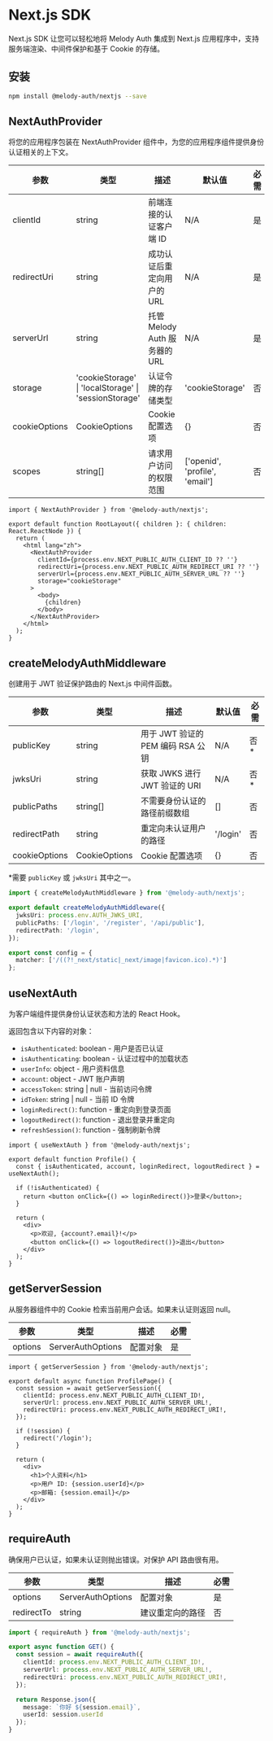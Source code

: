 # Next.js SDK

Next.js SDK 让您可以轻松地将 Melody Auth 集成到 Next.js 应用程序中，支持服务端渲染、中间件保护和基于 Cookie 的存储。

## 安装

```bash
npm install @melody-auth/nextjs --save
```

## NextAuthProvider

将您的应用程序包装在 NextAuthProvider 组件中，为您的应用程序组件提供身份认证相关的上下文。

| 参数 | 类型 | 描述 | 默认值 | 必需 |
|------|------|------|--------|------|
| clientId | string | 前端连接的认证客户端 ID | N/A | 是 |
| redirectUri | string | 成功认证后重定向用户的 URL | N/A | 是 |
| serverUrl | string | 托管 Melody Auth 服务器的 URL | N/A | 是 |
| storage | 'cookieStorage' \| 'localStorage' \| 'sessionStorage' | 认证令牌的存储类型 | 'cookieStorage' | 否 |
| cookieOptions | CookieOptions | Cookie 配置选项 | {} | 否 |
| scopes | string[] | 请求用户访问的权限范围 | ['openid', 'profile', 'email'] | 否 |

```tsx
import { NextAuthProvider } from '@melody-auth/nextjs';

export default function RootLayout({ children }: { children: React.ReactNode }) {
  return (
    <html lang="zh">
      <NextAuthProvider
        clientId={process.env.NEXT_PUBLIC_AUTH_CLIENT_ID ?? ''}
        redirectUri={process.env.NEXT_PUBLIC_AUTH_REDIRECT_URI ?? ''}
        serverUrl={process.env.NEXT_PUBLIC_AUTH_SERVER_URL ?? ''}
        storage="cookieStorage"
      >
        <body>
          {children}
        </body>
      </NextAuthProvider>
    </html>
  );
}
```

## createMelodyAuthMiddleware

创建用于 JWT 验证保护路由的 Next.js 中间件函数。

| 参数 | 类型 | 描述 | 默认值 | 必需 |
|------|------|------|--------|------|
| publicKey | string | 用于 JWT 验证的 PEM 编码 RSA 公钥 | N/A | 否* |
| jwksUri | string | 获取 JWKS 进行 JWT 验证的 URI | N/A | 否* |
| publicPaths | string[] | 不需要身份认证的路径前缀数组 | [] | 否 |
| redirectPath | string | 重定向未认证用户的路径 | '/login' | 否 |
| cookieOptions | CookieOptions | Cookie 配置选项 | {} | 否 |

*需要 `publicKey` 或 `jwksUri` 其中之一。

```ts
import { createMelodyAuthMiddleware } from '@melody-auth/nextjs';

export default createMelodyAuthMiddleware({
  jwksUri: process.env.AUTH_JWKS_URI,
  publicPaths: ['/login', '/register', '/api/public'],
  redirectPath: '/login',
});

export const config = {
  matcher: ['/((?!_next/static|_next/image|favicon.ico).*)']
};
```

## useNextAuth

为客户端组件提供身份认证状态和方法的 React Hook。

返回包含以下内容的对象：
- `isAuthenticated`: boolean - 用户是否已认证
- `isAuthenticating`: boolean - 认证过程中的加载状态
- `userInfo`: object - 用户资料信息
- `account`: object - JWT 账户声明
- `accessToken`: string | null - 当前访问令牌
- `idToken`: string | null - 当前 ID 令牌
- `loginRedirect()`: function - 重定向到登录页面
- `logoutRedirect()`: function - 退出登录并重定向
- `refreshSession()`: function - 强制刷新令牌

```tsx
import { useNextAuth } from '@melody-auth/nextjs';

export default function Profile() {
  const { isAuthenticated, account, loginRedirect, logoutRedirect } = useNextAuth();

  if (!isAuthenticated) {
    return <button onClick={() => loginRedirect()}>登录</button>;
  }

  return (
    <div>
      <p>欢迎, {account?.email}!</p>
      <button onClick={() => logoutRedirect()}>退出</button>
    </div>
  );
}
```

## getServerSession

从服务器组件中的 Cookie 检索当前用户会话。如果未认证则返回 null。

| 参数 | 类型 | 描述 | 必需 |
|------|------|------|------|
| options | ServerAuthOptions | 配置对象 | 是 |

```tsx
import { getServerSession } from '@melody-auth/nextjs';

export default async function ProfilePage() {
  const session = await getServerSession({
    clientId: process.env.NEXT_PUBLIC_AUTH_CLIENT_ID!,
    serverUrl: process.env.NEXT_PUBLIC_AUTH_SERVER_URL!,
    redirectUri: process.env.NEXT_PUBLIC_AUTH_REDIRECT_URI!,
  });

  if (!session) {
    redirect('/login');
  }

  return (
    <div>
      <h1>个人资料</h1>
      <p>用户 ID: {session.userId}</p>
      <p>邮箱: {session.email}</p>
    </div>
  );
}
```

## requireAuth

确保用户已认证，如果未认证则抛出错误。对保护 API 路由很有用。

| 参数 | 类型 | 描述 | 必需 |
|------|------|------|------|
| options | ServerAuthOptions | 配置对象 | 是 |
| redirectTo | string | 建议重定向的路径 | 否 |

```typescript
import { requireAuth } from '@melody-auth/nextjs';

export async function GET() {
  const session = await requireAuth({
    clientId: process.env.NEXT_PUBLIC_AUTH_CLIENT_ID!,
    serverUrl: process.env.NEXT_PUBLIC_AUTH_SERVER_URL!,
    redirectUri: process.env.NEXT_PUBLIC_AUTH_REDIRECT_URI!,
  });

  return Response.json({
    message: `你好 ${session.email}`,
    userId: session.userId
  });
}
```